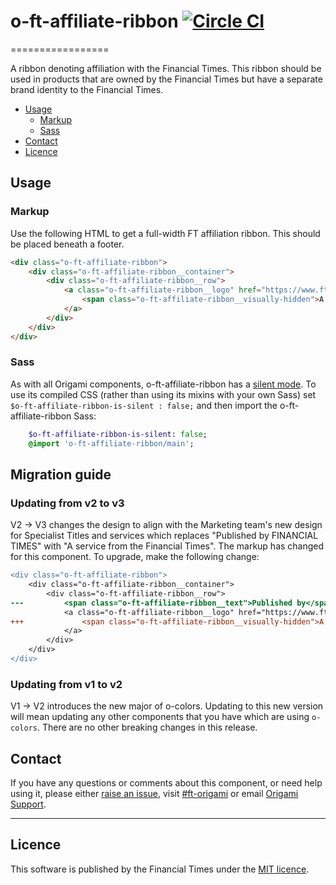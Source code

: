 # o-ft-affiliate-ribbon [![Circle CI](https://circleci.com/gh/Financial-Times/o-ft-affiliate-ribbon/tree/master.svg?style=svg)](https://circleci.com/gh/Financial-Times/o-ft-affiliate-ribbon/tree/master)
=================

A ribbon denoting affiliation with the Financial Times. This ribbon should be used in products that are owned by the Financial Times but have a separate brand identity to the Financial Times.

- [Usage](#usage)
	- [Markup](#markup)
	- [Sass](#sass)
- [Contact](#contact)
- [Licence](#licence)

## Usage

### Markup

Use the following HTML to get a full-width FT affiliation ribbon. This should be placed beneath a footer.

```html
<div class="o-ft-affiliate-ribbon">
	<div class="o-ft-affiliate-ribbon__container">
		<div class="o-ft-affiliate-ribbon__row">
			<a class="o-ft-affiliate-ribbon__logo" href="https://www.ft.com/" title="The Financial Times" target="_blank">
				<span class="o-ft-affiliate-ribbon__visually-hidden">A service from the Financial Times</span>
			</a>
		</div>
	</div>
</div>
```

### Sass

As with all Origami components, o-ft-affiliate-ribbon has a [silent mode](http://origami.ft.com/docs/syntax/scss/#silent-styles). To use its compiled CSS (rather than using its mixins with your own Sass) set `$o-ft-affiliate-ribbon-is-silent : false;` and then import the o-ft-affiliate-ribbon Sass:

```sass
	$o-ft-affiliate-ribbon-is-silent: false;
	@import 'o-ft-affiliate-ribbon/main';
```

## Migration guide

### Updating from v2 to v3

V2 -> V3 changes the design to align with the Marketing team's new design for Specialist Titles and services which replaces "Published by FINANCIAL TIMES" with "A service from the Financial Times".
The markup has changed for this component. To upgrade, make the following change:

```diff
<div class="o-ft-affiliate-ribbon">
	<div class="o-ft-affiliate-ribbon__container">
		<div class="o-ft-affiliate-ribbon__row">
---			<span class="o-ft-affiliate-ribbon__text">Published by</span>
			<a class="o-ft-affiliate-ribbon__logo" href="https://www.ft.com/" title="The Financial Times" target="_blank">
+++				<span class="o-ft-affiliate-ribbon__visually-hidden">A service from the Financial Times</span>
			</a>
		</div>
	</div>
</div>
```

### Updating from v1 to v2

V1 -> V2 introduces the new major of o-colors. Updating to this new version will mean updating any other components that you have which are using `o-colors`. There are no other breaking changes in this release.

## Contact

If you have any questions or comments about this component, or need help using it, please either [raise an issue](https://github.com/Financial-Times/o-ft-affiliate-ribbon/issues), visit [#ft-origami](https://financialtimes.slack.com/messages/ft-origami/) or email [Origami Support](mailto:origami-support@ft.com).

----

## Licence

This software is published by the Financial Times under the [MIT licence](http://opensource.org/licenses/MIT).
